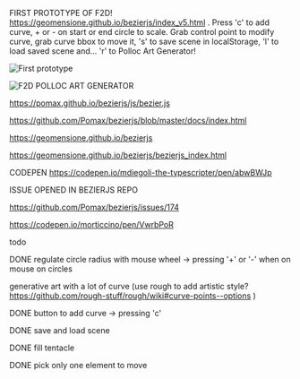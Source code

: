 FIRST PROTOTYPE OF F2D! https://geomensione.github.io/bezierjs/index_v5.html . Press 'c' to add curve, + or - on start or end circle to scale. Grab control point to modify curve, grab curve bbox to move it, 's' to save scene in localStorage, 'l' to load saved scene and...
'r' to Polloc Art Generator!

![First prototype](https://geomensione.github.io/bezierjs/img/testf2d.png)

![F2D POLLOC ART GENERATOR](https://geomensione.github.io/bezierjs/img/artGenerator.png)

https://pomax.github.io/bezierjs/js/bezier.js

https://github.com/Pomax/bezierjs/blob/master/docs/index.html

https://geomensione.github.io/bezierjs

https://geomensione.github.io/bezierjs/bezierjs_index.html

CODEPEN https://codepen.io/mdiegoli-the-typescripter/pen/abwBWJp

ISSUE OPENED IN BEZIERJS REPO

https://github.com/Pomax/bezierjs/issues/174

https://codepen.io/morticcino/pen/VwrbPoR

todo

DONE regulate circle radius with mouse wheel -> pressing '+' or '-' when on mouse on circles

generative art with a lot of curve (use rough to add artistic style? https://github.com/rough-stuff/rough/wiki#curve-points--options )

DONE button to add curve -> pressing 'c'

DONE save and load scene

DONE fill tentacle

DONE pick only one element to move


